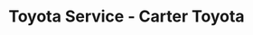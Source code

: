 ---
title: "Toyota Service - Carter Toyota"
url: /colville/toyota-service-carter-toyota/
shop: car repair
---